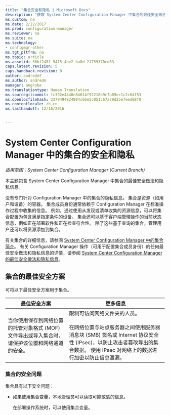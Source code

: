 ```yaml
---
title: "集合安全和隐私 | Microsoft Docs"
description: "获取 System Center Configuration Manager 中集合的最佳安全做法和隐私。"
ms.custom: na
ms.date: 2/22/2017
ms.prod: configuration-manager
ms.reviewer: na
ms.suite: na
ms.technology:
- configmgr-other
ms.tgt_pltfrm: na
ms.topic: article
ms.assetid: 30bf2451-5415-4be2-ba8d-21759370cd83
caps.latest.revision: 5
caps.handback.revision: 0
author: andredm7
ms.author: andredm
manager: angrobe
ms.translationtype: Human Translation
ms.sourcegitcommit: fc392e4440e84614f92218e9c7a09ec1c2c64f53
ms.openlocfilehash: 3379494824804c6be5c051c67a79d25e7eed88f0
ms.contentlocale: zh-cn
ms.lasthandoff: 12/16/2016


---
```

# <a name="security-and-privacy-for-collections-in-system-center-configuration-manager"></a>System Center Configuration Manager 中的集合的安全和隐私

*适用范围：System Center Configuration Manager (Current Branch)*

本主题包含 System Center Configuration Manager 中集合的最佳安全做法和隐私信息。  

 没有专门针对 Configuration Manager 中的集合的隐私信息。 集合是资源（如用户和设备）的容器。 集合成员身份通常依赖于 Configuration Manager 在标准操作过程中收集的信息。 例如，通过使用从发现或清单收集的资源信息，可以将集合配置为包含满足指定条件的设备。 集合还可以基于客户端管理操作的当前状态信息，例如正在部署软件和正在检查符合性。 除了这些基于查询的集合，管理用户还可以将资源添加到集合。  

 有关集合的详细信息，请参阅 [System Center Configuration Manager 中的集合简介](../../../../core/clients/manage/collections/introduction-to-collections.md)。 有关 Configuration Manager 操作（可用于配置集合成员身份）的任何最佳安全做法和隐私信息的详情，请参阅 [System Center Configuration Manager 的最佳安全做法和隐私信息](../../../../core/plan-design/security/security-best-practices-and-privacy-information.md)。  

## <a name="security-best-practices-for-collections"></a>集合的最佳安全方案  
 可将以下最佳安全方案用于集合。  

|最佳安全方案|更多信息|  
|----------------------------|----------------------|  
|当你使用保存到网络位置的托管对象格式 (MOF) 文件导出或导入集合时，请保护该位置和网络通道的安全。|限制可访问网络文件夹的人员。<br /><br /> 在网络位置与站点服务器之间使用服务器消息块 (SMB) 签名或 Internet 协议安全性 (IPsec)，以防止攻击者篡改导出的集合数据。 使用 IPsec 对网络上的数据进行加密以防止信息泄漏。|  

### <a name="security-issues-for-collections"></a>集合的安全问题  
 集合具有以下安全问题：  

-   如果使用集合变量，本地管理员可以读取可能敏感的信息。  

     在部署操作系统时，可以使用集合变量。  

